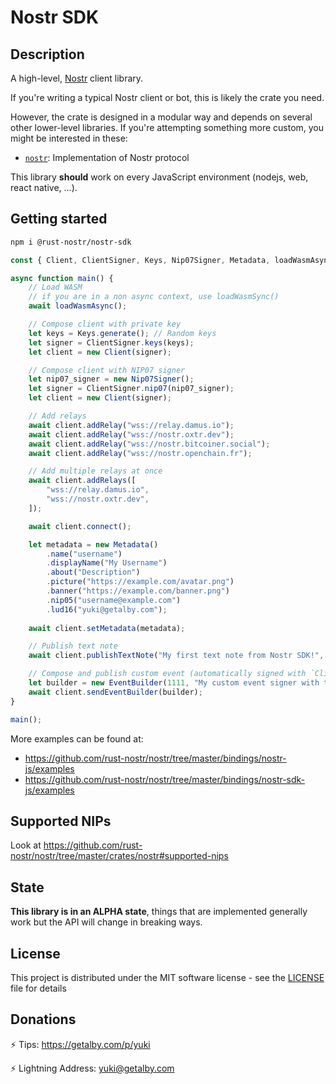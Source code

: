 # Nostr SDK
	
## Description

A high-level, [Nostr](https://github.com/nostr-protocol/nostr) client library.

If you're writing a typical Nostr client or bot, this is likely the crate you need.

However, the crate is designed in a modular way and depends on several other lower-level libraries. If you're attempting something more custom, you might be interested in these:

- [`nostr`](https://www.npmjs.com/package/@rust-nostr/nostr): Implementation of Nostr protocol

This library **should** work on every JavaScript environment (nodejs, web, react native, ...).

## Getting started

```sh
npm i @rust-nostr/nostr-sdk
```
    
```javascript
const { Client, ClientSigner, Keys, Nip07Signer, Metadata, loadWasmAsync } = require("@rust-nostr/nostr-sdk");

async function main() {
    // Load WASM 
    // if you are in a non async context, use loadWasmSync()
    await loadWasmAsync();

    // Compose client with private key
    let keys = Keys.generate(); // Random keys
    let signer = ClientSigner.keys(keys);
    let client = new Client(signer);

    // Compose client with NIP07 signer
    let nip07_signer = new Nip07Signer();
    let signer = ClientSigner.nip07(nip07_signer);
    let client = new Client(signer);

    // Add relays
    await client.addRelay("wss://relay.damus.io");
    await client.addRelay("wss://nostr.oxtr.dev");
    await client.addRelay("wss://nostr.bitcoiner.social");
    await client.addRelay("wss://nostr.openchain.fr");

    // Add multiple relays at once
    await client.addRelays([
        "wss://relay.damus.io",
        "wss://nostr.oxtr.dev",
    ]);

    await client.connect();

    let metadata = new Metadata()
        .name("username")
        .displayName("My Username")
        .about("Description")
        .picture("https://example.com/avatar.png")
        .banner("https://example.com/banner.png")
        .nip05("username@example.com")
        .lud16("yuki@getalby.com");
    
    await client.setMetadata(metadata);

    // Publish text note
    await client.publishTextNote("My first text note from Nostr SDK!", []);

    // Compose and publish custom event (automatically signed with `ClientSigner`)
    let builder = new EventBuilder(1111, "My custom event signer with the ClientSigner", []);
    await client.sendEventBuilder(builder);
}

main();
```

More examples can be found at:

* https://github.com/rust-nostr/nostr/tree/master/bindings/nostr-js/examples
* https://github.com/rust-nostr/nostr/tree/master/bindings/nostr-sdk-js/examples

## Supported NIPs

Look at <https://github.com/rust-nostr/nostr/tree/master/crates/nostr#supported-nips>

## State

**This library is in an ALPHA state**, things that are implemented generally work but the API will change in breaking ways.

## License

This project is distributed under the MIT software license - see the [LICENSE](https://github.com/rust-nostr/nostr/blob/master/LICENSE) file for details

## Donations

⚡ Tips: <https://getalby.com/p/yuki>

⚡ Lightning Address: yuki@getalby.com
